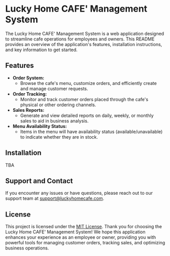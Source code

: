 # Lucky Home CAFE' Management System
The Lucky Home CAFE' Management System is a web application designed to streamline cafe operations for employees and owners. This README provides an overview of the application's features, installation instructions, and key information to get started.
## Features
- **Order System:**
  - Browse the cafe's menu, customize orders, and efficiently create and manage customer requests.
- **Order Tracking:**
  - Monitor and track customer orders placed through the cafe's physical or other ordering channels.
- **Sales Reports:**
  - Generate and view detailed reports on daily, weekly, or monthly sales to aid in business analysis.
- **Menu Availability Status:**
  - Items in the menu will have availability status (available/unavailable) to indicate whether they are in stock.
## Installation
TBA
## Support and Contact
If you encounter any issues or have questions, please reach out to our support team at support@luckyhomecafe.com.
## License
This project is licensed under the [MIT License](LICENSE).
Thank you for choosing the Lucky Home CAFE' Management System! We hope this application enhances your experience as an employee or owner, providing you with powerful tools for managing customer orders, tracking sales, and optimizing business operations.
